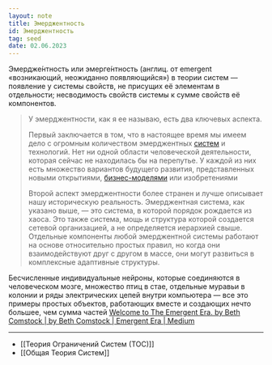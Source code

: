 ```yaml
---
layout: note
title: Эмерджентность
id: Эмерджентность
tag: seed
date: 02.06.2023
---
```


Эмердже́нтность или эмерге́нтность (англиц. от emergent «возникающий, неожиданно появляющийся») в теории систем — появление у системы свойств, не присущих её элементам в отдельности; несводимость свойств системы к сумме свойств её компонентов.
  
>У эмерджентности, как я ее называю, есть два ключевых аспекта.
>
>Первый заключается в том, что в настоящее время мы имеем дело с огромным количеством эмерджентных [систем](§%20Системный%20подход.md) и технологий. Нет ни одной области человеческой деятельности, которая сейчас не находилась бы на перепутье. У каждой из них есть множество вариантов будущего развития, представленных новыми открытиями, [бизнес-моделями](Управление%20бизнес-процессами%20(BPM).md) или изобретениями
>
>Второй аспект эмерджентности более странен и лучше описывает нашу историческую реальность. Эмерджентная система, как указано выше, — это система, в которой порядок рождается из хаоса. Это также система, мощь и структура которой создается сетевой организацией, а не определяется иерархией свыше. Отдельные компоненты любой эмерджентной системы работают на основе относительно простых правил, но когда они взаимодействуют друг с другом в массе, они могут развиться в комплексные адаптивные структуры.
>
Бесчисленные индивидуальные нейроны, которые соединяются в человеческом мозге, множество птиц в стае, отдельные муравьи в колонии и ряды электрических цепей внутри компьютера — все это примеры простых объектов, работающих вместе и создающих нечто большее, чем сумма частей
[Welcome to The Emergent Era. by Beth Comstock | by Beth Comstock | Emergent Era | Medium](https://medium.com/emergent-era/welcome-to-the-emergent-era-d3d7afb81fca)












___
- [[Теория Ограничений Систем (ТОС)]]   
- [[Общая Теория Систем]]


